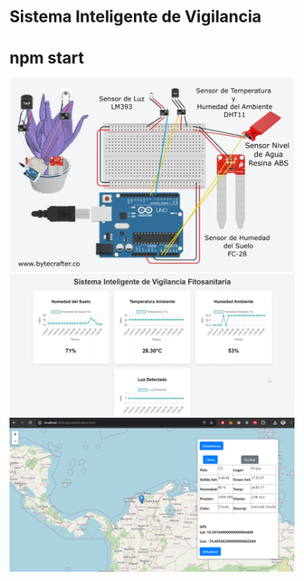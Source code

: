 # Sistema Inteligente de Vigilancia 
# npm start
![4 Sensores](https://raw.githubusercontent.com/scharss/sistema-Inteligente-Satelite-/refs/heads/main/img/4Sensores.jpg)
![Interfaz](https://raw.githubusercontent.com/scharss/Sistema-Inteligente-de-Vigilancia-Fitosanitaria/refs/heads/main/img/interfaz.png)
![Mapa](https://raw.githubusercontent.com/scharss/sistema-Inteligente-Satelite-/refs/heads/main/img/map.png)




